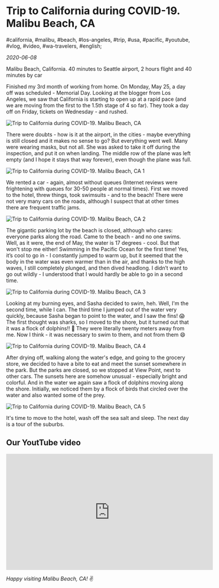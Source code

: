 # Trip to California during COVID-19. Malibu Beach, CA

#california, #malibu, #beach, #los-angeles, #trip, #usa, #pacific, #youtube, #vlog, #video, #wa-travelers, #english;

_2020-06-08_

Malibu Beach, California. 40 minutes to Seattle airport, 2 hours flight and 40 minutes by car

Finished my 3rd month of working from home. On Monday, May 25, a day off was scheduled - Memorial Day. Looking at the blogger from Los Angeles, we saw that California is starting to open up at a rapid pace (and we are moving from the first to the 1.5th stage of 4 so far). They took a day off on Friday, tickets on Wednesday - and rushed.

![Trip to California during COVID-19. Malibu Beach, CA](/images/trip-to-california-during-covid-19-malibu-beach-ca/1.jpg "Trip to California during COVID-19. Malibu Beach, CA")

There were doubts - how is it at the airport, in the cities - maybe everything is still closed and it makes no sense to go? But everything went well. Many were wearing masks, but not all. She was asked to take it off during the inspection, and put it on when landing. The middle row of the plane was left empty (and I hope it stays that way forever), even though the plane was full.

![Trip to California during COVID-19. Malibu Beach, CA 1](/images/trip-to-california-during-covid-19-malibu-beach-ca/2.jpg "Trip to California during COVID-19. Malibu Beach, CA 1")

We rented a car - again, almost without queues (Internet reviews were frightening with queues for 30-50 people at normal times). First we moved to the hotel, threw things, took swimsuits - and to the beach! There were not very many cars on the roads, although I suspect that at other times there are frequent traffic jams.

![Trip to California during COVID-19. Malibu Beach, CA 2](/images/trip-to-california-during-covid-19-malibu-beach-ca/3.jpg "Trip to California during COVID-19. Malibu Beach, CA 2")

The gigantic parking lot by the beach is closed, although who cares: everyone parks along the road. Came to the beach - and no one swims. Well, as it were, the end of May, the water is 17 degrees - cool. But that won't stop me either! Swimming in the Pacific Ocean for the first time! Yes, it’s cool to go in - I constantly jumped to warm up, but it seemed that the body in the water was even warmer than in the air, and thanks to the high waves, I still completely plunged, and then dived headlong. I didn’t want to go out wildly - I understood that I would hardly be able to go in a second time.

![Trip to California during COVID-19. Malibu Beach, CA 3](/images/trip-to-california-during-covid-19-malibu-beach-ca/4.jpg "Trip to California during COVID-19. Malibu Beach, CA 3")

Looking at my burning eyes, and Sasha decided to swim, heh. Well, I'm the second time, while I can. The third time I jumped out of the water very quickly, because Sasha began to point to the water, and I saw the fins! 😱The first thought was sharks, so I moved to the shore, but it turned out that it was a flock of dolphins!! 🐬 They were literally twenty meters away from me. Now I think - it was necessary to swim to them, and not from them 😄

![Trip to California during COVID-19. Malibu Beach, CA 4](/images/trip-to-california-during-covid-19-malibu-beach-ca/5.jpg "Trip to California during COVID-19. Malibu Beach, CA 4")

After drying off, walking along the water's edge, and going to the grocery store, we decided to have a bite to eat and meet the sunset somewhere in the park. But the parks are closed, so we stopped at View Point, next to other cars. The sunsets here are somehow unusual - especially bright and colorful. And in the water we again saw a flock of dolphins moving along the shore. Initially, we noticed them by a flock of birds that circled over the water and also wanted some of the prey.

![Trip to California during COVID-19. Malibu Beach, CA 5](/images/trip-to-california-during-covid-19-malibu-beach-ca/6.jpg "Trip to California during COVID-19. Malibu Beach, CA 5")

It's time to move to the hotel, wash off the sea salt and sleep. The next day is a tour of the suburbs.

## Our YoutTube video

<div class="responsive-iframe">
<iframe width="560" height="315" src="https://www.youtube.com/embed/bXRzObtQkzo" title="YouTube video player" frameborder="0" allow="accelerometer; autoplay; clipboard-write; encrypted-media; gyroscope; picture-in-picture" allowfullscreen></iframe>
</div>

_Happy visiting Malibu Beach, CA!_ :v:
